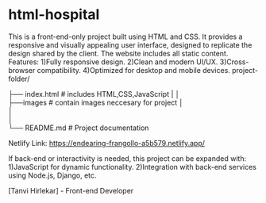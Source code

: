 # html-hospital
This is a front-end-only project built using HTML and CSS. It provides a responsive and visually appealing user interface, designed to replicate the design shared by the client. The website includes all static content.
Features:
1)Fully responsive design.
2)Clean and modern UI/UX.
3)Cross-browser compatibility.
4)Optimized for desktop and mobile devices.
project-folder/

├── index.html       # includes HTML,CSS,JavaScript
|
│       
├──images           # contain images neccesary for project
│                 
│         
│           
└── README.md        # Project documentation


Netlify Link: https://endearing-frangollo-a5b579.netlify.app/

If back-end or interactivity is needed, this project can be expanded with:
1)JavaScript for dynamic functionality.
2)Integration with back-end services using Node.js, Django, etc.

[Tanvi Hirlekar] - Front-end Developer
